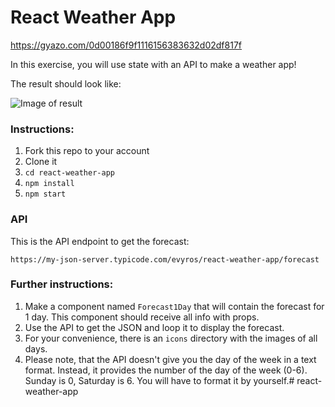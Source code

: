 # React Weather App


https://gyazo.com/0d00186f9f1116156383632d02df817f

In this exercise, you will use state with an API to make a weather app!

The result should look like: 

![Image of result](https://github.com/evyros/react-weather-app/raw/master/result.png)


### Instructions:
1. Fork this repo to your account
2. Clone it
3. `cd react-weather-app`
4. `npm install`
5. `npm start`

### API
This is the API endpoint to get the forecast:

`https://my-json-server.typicode.com/evyros/react-weather-app/forecast`

### Further instructions:
1. Make a component named `Forecast1Day` that will contain the forecast for 1 day. This component should receive all info with props.
2. Use the API to get the JSON and loop it to display the forecast.
3. For your convenience, there is an `icons` directory with the images of all days.
4. Please note, that the API doesn't give you the day of the week in a text format. Instead, it provides the number of the day of the week (0-6). Sunday is 0, Saturday is 6. You will have to format it by yourself.# react-weather-app
